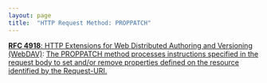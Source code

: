 ```yaml
---
layout: page
title:  "HTTP Request Method: PROPPATCH"
---
```


[**RFC 4918**: HTTP Extensions for Web Distributed Authoring and Versioning (WebDAV)](/specs/IETF/RFC/4918 "Web Distributed Authoring and Versioning (WebDAV) consists of a set of methods, headers, and content-types ancillary to HTTP/1.1 for the management of resource properties, creation and management of resource collections, URL namespace manipulation, and resource locking (collision avoidance)."): [The PROPPATCH method processes instructions specified in the request body to set and/or remove properties defined on the resource identified by the Request-URI.]()

